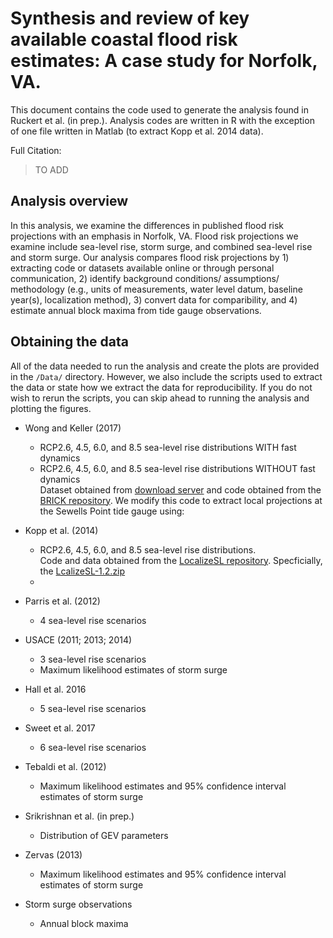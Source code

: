 # Synthesis and review of key available coastal flood risk estimates: A case study for Norfolk, VA.

This document contains the code used to generate the analysis found in Ruckert et al. (in prep.). Analysis codes are written in R with the exception of one file written in Matlab (to extract Kopp et al. 2014 data).

Full Citation:
> TO ADD

## Analysis overview

In this analysis, we examine the differences in published flood risk projections with an emphasis in Norfolk, VA. Flood risk projections we examine include sea-level rise, storm surge, and combined sea-level rise and storm surge. Our analysis compares flood risk projections by 1) extracting code or datasets available online or through personal communication, 2) identify background conditions/ assumptions/ methodology (e.g., units of measurements, water level datum, baseline year(s), localization method), 3) convert data for comparibility, and 4) estimate annual block maxima from tide gauge observations.

## Obtaining the data
All of the data needed to run the analysis and create the plots are provided in the `/Data/` directory. However, we also include the scripts used to extract the data or state how we extract the data for reproducibility. If you do not wish to rerun the scripts, you can skip ahead to running the analysis and plotting the figures.

* Wong and Keller (2017)
	* RCP2.6, 4.5, 6.0, and 8.5 sea-level rise distributions WITH fast dynamics
	* RCP2.6, 4.5, 6.0, and 8.5 sea-level rise distributions WITHOUT fast dynamics  
	Dataset obtained from [download server](https://download.scrim.psu.edu/Wong_etal_BRICK/NOLA_Wong_etal_2017/output_model/) and code obtained from the [BRICK repository](https://github.com/scrim-network/BRICK). We modify this code to extract local projections at the Sewells Point tide gauge using: 

* Kopp et al. (2014)
	* RCP2.6, 4.5, 6.0, and 8.5 sea-level rise distributions.  
	Code and data obtained from the [LocalizeSL repository](https://github.com/bobkopp/LocalizeSL). Specficially, the [LcalizeSL-1.2.zip](https://github.com/bobkopp/LocalizeSL/releases/download/v1.2/LocalizeSL-1.2.zip)
	* 
* Parris et al. (2012)
	* 4 sea-level rise scenarios
* USACE (2011; 2013; 2014)
	* 3 sea-level rise scenarios
	* Maximum likelihood estimates of storm surge
* Hall et al. 2016
	* 5 sea-level rise scenarios
* Sweet et al. 2017
	* 6 sea-level rise scenarios
* Tebaldi et al. (2012)
	* Maximum likelihood estimates and 95% confidence interval estimates of storm surge
* Srikrishnan et al. (in prep.)
	* Distribution of GEV parameters
* Zervas (2013)
	* Maximum likelihood estimates and 95% confidence interval estimates of storm surge
* Storm surge observations
	* Annual block maxima 





